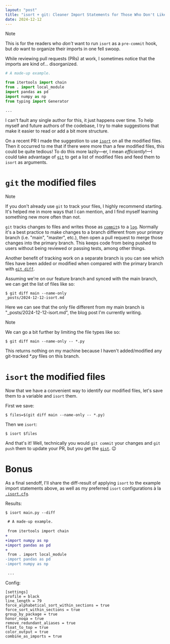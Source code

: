 ```yaml
---
layout: "post"
title: "isort + git: Cleaner Import Statements for Those Who Don't Like pre-commit"
date: 2024-12-12
---
```


> [!NOTE]
> 
> This is for the readers who _don't_ want to run `isort` as a `pre-commit` hook,
> but _do_ want to organize their imports in one fell swoop.

While reviewing pull requests (PRs) at work, I sometimes notice that the imports are kind of... disorganized.
```python
# A made-up example.

from itertools import chain
from . import local_module
import pandas as pd
import numpy as np
from typing import Generator

...

```
I can't fault any single author for this, it just happens over time.
To help myself and future authors of the codebase,
I try to make suggestions that make it easier to read or add a bit more structure.

On a recent PR I made the suggestion to use [`isort`](https://pycqa.github.io/isort/) on all the modified files.
Then it occurred to me that if there were more than a few modified files, this could be quite tedious!
To do this more lazily—er,
I mean _efficiently_!—I could take advantage of [`git`](https://git-scm.com/) to get a list of modified files
and feed them to `isort` as arguments.

# `git` the modified files
> [!NOTE]
> 
> If you don't already use `git` to track your files, I highly recommend starting.
> It's helped me in more ways that I can mention, and I find myself learning something new more often than not.

`git` tracks changes to files and writes those as [`commit`](https://git-scm.com/docs/git-commit)s to a [`log`](https://git-scm.com/docs/git-log).
Normally it's a best practice to make changes to a branch different from your primary branch
(i.e. "main", "master", etc.),
then open a pull request to merge those changes into the primary branch.
This keeps code from being pushed to users without being reviewed or passing tests, among other things.

Another benefit of tracking work on a separate branch is
you can see which files have been added or modified when compared with the primary branch with [`git diff`](https://git-scm.com/docs/git-diff).

Assuming we're on our feature branch and synced with the main branch, we can get the list of files like so:
```shell
$ git diff main --name-only
_posts/2024-12-12-isort.md
```
Here we can see that the only file different from my main branch is "_posts/2024-12-12-isort.md",
the blog post I'm currently writing.

>[!NOTE]
> 
> We can go a bit further by limiting the file types like so:
> ```shell
> $ git diff main --name-only -- *.py
> ```
> 
> This returns nothing on my machine because I haven't added/modified any git-tracked *.py files on this branch.

# `isort` the modified files
Now that we have a convenient way to identify our modified files, let's save them to a variable and `isort` them.

First we save:
```shell
$ files=$(git diff main --name-only -- *.py)
```

Then we `isort`:
```shell
$ isort $files
```

And that's it!
Well, technically you would `git commit` your changes and `git push` them to update your PR, but you get the [`gist`](https://docs.github.com/en/get-started/writing-on-github/editing-and-sharing-content-with-gists/creating-gists). 😉

# Bonus
As a final sendoff,
I'll share the diff-result of applying `isort` to the example import statements above,
as well as my preferred `isort` configurations à la [`.isort.cfg`](https://pycqa.github.io/isort/docs/configuration/config_files.html#isortcfg-preferred-format).

Results:
```shell
$ isort main.py --diff
```
```diff
 # A made-up example.
 
 from itertools import chain
+
+import numpy as np
+import pandas as pd
+
 from . import local_module
-import pandas as pd
-import numpy as np

 ...

```

Config:
```text
[settings]
profile = black
line_length = 79
force_alphabetical_sort_within_sections = true
force_sort_within_sections = true
group_by_package = true
honor_noqa = true
remove_redundant_aliases = true
float_to_top = true
color_output = true
combine_as_imports = true
```

<script src="https://giscus.app/client.js"
        data-repo="it176131/it176131.github.io"
        data-repo-id="R_kgDOK1ukqg"
        data-category="Announcements"
        data-category-id="DIC_kwDOK1ukqs4CcOnS"
        data-mapping="pathname"
        data-strict="0"
        data-reactions-enabled="1"
        data-emit-metadata="0"
        data-input-position="top"
        data-theme="light"
        data-lang="en"
        data-loading="lazy"
        crossorigin="anonymous"
        async>
</script>
